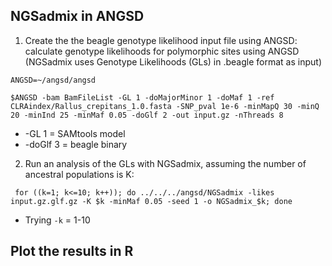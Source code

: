 ## NGSadmix in ANGSD

1. Create the the beagle genotype likelihood input file using ANGSD: calculate genotype likelihoods for polymorphic sites using ANGSD (NGSadmix uses Genotype Likelihoods (GLs) in .beagle format as input)
```
ANGSD=~/angsd/angsd
```
```
$ANGSD -bam BamFileList -GL 1 -doMajorMinor 1 -doMaf 1 -ref CLRAindex/Rallus_crepitans_1.0.fasta -SNP_pval 1e-6 -minMapQ 30 -minQ 20 -minInd 25 -minMaf 0.05 -doGlf 2 -out input.gz -nThreads 8
```
- -GL 1 = SAMtools model
- -doGlf 3 = beagle binary
2. Run an analysis of the GLs with NGSadmix, assuming the number of ancestral populations is K:
```
 for ((k=1; k<=10; k++)); do ../../../angsd/NGSadmix -likes input.gz.glf.gz -K $k -minMaf 0.05 -seed 1 -o NGSadmix_$k; done
```
- Trying `-k` = 1-10
## Plot the results in R
